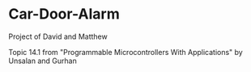 # Car-Door-Alarm
Project of David and Matthew

Topic 14.1 from "Programmable Microcontrollers With Applications" by Unsalan and Gurhan
